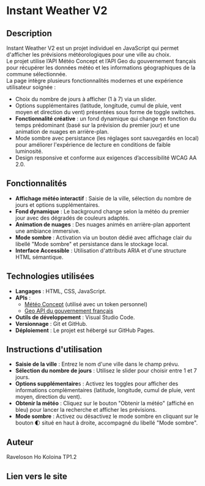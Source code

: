 # Instant Weather V2

## Description

Instant Weather V2 est un projet individuel en JavaScript qui permet d'afficher les prévisions météorologiques pour une ville au choix.  
Le projet utilise l’API Météo Concept et l’API Geo du gouvernement français pour récupérer les données météo et les informations géographiques de la commune sélectionnée.  
La page intègre plusieurs fonctionnalités modernes et une expérience utilisateur soignée :
- Choix du nombre de jours à afficher (1 à 7) via un slider.
- Options supplémentaires (latitude, longitude, cumul de pluie, vent moyen et direction du vent) présentées sous forme de toggle switches.
- **Fonctionnalité créative** : un fond dynamique qui change en fonction du temps prédominant (basé sur la prévision du premier jour) et une animation de nuages en arrière-plan.
- Mode sombre avec persistance (les réglages sont sauvegardés en local) pour améliorer l'expérience de lecture en conditions de faible luminosité.
- Design responsive et conforme aux exigences d’accessibilité WCAG AA 2.0.

## Fonctionnalités

- **Affichage météo interactif** : Saisie de la ville, sélection du nombre de jours et options supplémentaires.
- **Fond dynamique** : Le background change selon la météo du premier jour avec des dégradés de couleurs adaptés.
- **Animation de nuages** : Des nuages animés en arrière-plan apportent une ambiance immersive.
- **Mode sombre** : Activation via un bouton dédié avec affichage clair du libellé "Mode sombre" et persistance dans le stockage local.
- **Interface Accessible** : Utilisation d'attributs ARIA et d'une structure HTML sémantique.

## Technologies utilisées

- **Langages** : HTML, CSS, JavaScript.
- **APIs** :
  - [Météo Concept](https://api.meteo-concept.com) (utilisé avec un token personnel)
  - [Geo API du gouvernement français](https://geo.api.gouv.fr/communes)
- **Outils de développement** : Visual Studio Code.
- **Versionnage** : Git et GitHub.
- **Déploiement** : Le projet est hébergé sur GitHub Pages.

## Instructions d'utilisation
- **Saisie de la ville** : Entrez le nom d'une ville dans le champ prévu.
- **Sélection du nombre de jours** : Utilisez le slider pour choisir entre 1 et 7 jours.
- **Options supplémentaire**s : Activez les toggles pour afficher des informations complémentaires (latitude, longitude, cumul de pluie, vent moyen, direction du vent).
- **Obtenir la météo** : Cliquez sur le bouton "Obtenir la météo" (affiché en bleu) pour lancer la recherche et afficher les prévisions.
- **Mode sombre** : Activez ou désactivez le mode sombre en cliquant sur le bouton 🌓 situé en haut à droite, accompagné du libellé "Mode sombre".

## Auteur
Raveloson Ho Koloina TP1.2

## Lien vers le site

